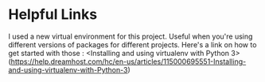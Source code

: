 # Helpful Links

I used a new virtual environment for this project.
Useful when you're using different versions of packages for different projects.
Here's a link on how to get started with those : <Installing and using virtualenv with Python 3>(https://help.dreamhost.com/hc/en-us/articles/115000695551-Installing-and-using-virtualenv-with-Python-3)
